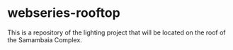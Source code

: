 # webseries-rooftop
This is a repository of the lighting project that will be located on the roof of the Samambaia Complex.
